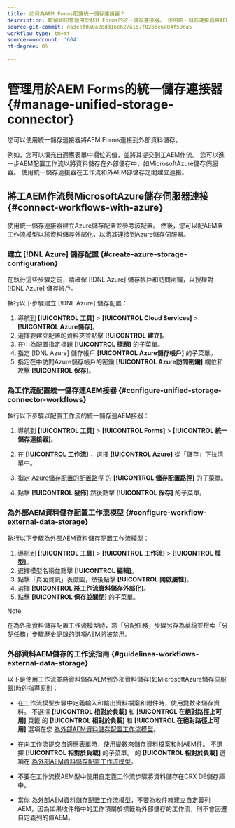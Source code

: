 ```yaml
---
title: 如何為AEM Forms配置統一儲存連接器？
description: 瞭解如何管理用於AEM Forms的統一儲存連接器。 使用統一儲存連接器將AEM Forms連接到外部資料儲存。
source-git-commit: da3cef0a0a28dd16e627a157f02bbe6a84f59da5
workflow-type: tm+mt
source-wordcount: '604'
ht-degree: 0%

---
```



# 管理用於AEM Forms的統一儲存連接器 {#manage-unified-storage-connector}

您可以使用統一儲存連接器將AEM Forms連接到外部資料儲存。

例如，您可以填充自適應表單中欄位的值，並將其提交到工AEM作流。 您可以進一步AEM配置工作流以將資料儲存在外部儲存中，如MicrosoftAzure儲存伺服器。 使用統一儲存連接器在工作流和外AEM部儲存之間建立連接。

## 將工AEM作流與MicrosoftAzure儲存伺服器連接 {#connect-workflows-with-azure}

使用統一儲存連接器建立Azure儲存配置並參考該配置。 然後，您可以配AEM置工作流模型以將資料儲存外部化，以將其連接到Azure儲存伺服器。

### 建立 [!DNL Azure] 儲存配置 {#create-azure-storage-configuration}

在執行這些步驟之前，請確保 [!DNL Azure] 儲存帳戶和訪問密鑰，以授權對 [!DNL Azure] 儲存帳戶。

執行以下步驟建立 [!DNL Azure] 儲存配置：

1. 導航到 **[!UICONTROL 工具]** > **[!UICONTROL Cloud Services]** > **[!UICONTROL Azure儲存]**。
1. 選擇要建立配置的資料夾並點擊 **[!UICONTROL 建立]**。
1. 在中為配置指定標題 **[!UICONTROL 標題]** 的子菜單。
1. 指定 [!DNL Azure] 儲存帳戶 **[!UICONTROL Azure儲存帳戶]** 的子菜單。
1. 指定在中訪問Azure儲存帳戶的密鑰 **[!UICONTROL Azure訪問密鑰]** 欄位和攻擊 **[!UICONTROL 保存]**。

### 為工作流配置統一儲存連AEM接器 {#configure-unified-storage-connector-workflows}

執行以下步驟以配置工作流的統一儲存連AEM接器：

1. 導航到 **[!UICONTROL 工具]** > **[!UICONTROL Forms]** > **[!UICONTROL 統一儲存連接器]**。

1. 在 **[!UICONTROL 工作流]** ，選擇 **[!UICONTROL Azure]** 從「儲存」下拉清單中。
1. 指定 [Azure儲存配置的配置路徑](#create-azure-storage-configuration) 的 **[!UICONTROL 儲存配置路徑]** 的子菜單。
1. 點擊 **[!UICONTROL 發佈]** 然後點擊 **[!UICONTROL 保存]** 的子菜單。

### 為外部AEM資料儲存配置工作流模型 {#configure-workflow-external-data-storage}

執行以下步驟為外部AEM資料儲存配置工作流模型：

1. 導航到 **[!UICONTROL 工具]** > **[!UICONTROL 工作流]** > **[!UICONTROL 模型]**。
1. 選擇模型名稱並點擊 **[!UICONTROL 編輯]**。
1. 點擊「頁面資訊」表徵圖，然後點擊 **[!UICONTROL 開啟屬性]**。
1. 選擇 **[!UICONTROL 將工作流資料儲存外部化]**。
1. 點擊 **[!UICONTROL 保存並關閉]** 的子菜單。

>[!NOTE]
>
>在為外部資料儲存配置工作流模型時，將「分配任務」步驟另存為草稿並檢索「分配任務」步驟歷史記錄的選項AEM將被禁用。

### 外部資料AEM儲存的工作流指南 {#guidelines-workflows-external-data-storage}

以下是使用工作流並將資料儲存AEM到外部資料儲存(如MicrosoftAzure儲存伺服器)時的指導原則：

* 在工作流模型步驟中定義輸入和輸出資料檔案和附件時，使用變數來儲存資料。 不選擇 **[!UICONTROL 相對於負載]** 和 **[!UICONTROL 在絕對路徑上可用]** 頁籤 的 **[!UICONTROL 相對於負載]** 和 **[!UICONTROL 在絕對路徑上可用]** 選項在您 [為外部AEM資料儲存配置工作流模型](#configure-workflow-external-data-storage)。

* 在向工作流提交自適應表單時，使用變數來儲存資料檔案和附AEM件。 不選擇 **[!UICONTROL 相對於負載]** 的子菜單。 的 **[!UICONTROL 相對於負載]** 選項在 [為外部AEM資料儲存配置工作流模型](#configure-workflow-external-data-storage)。

* 不要在工作流模AEM型中使用自定義工作流步驟將資料儲存在CRX DE儲存庫中。

* 當你 [為外部AEM資料儲存配置工作流模型](#configure-workflow-external-data-storage)，不要為收件箱建立自定義列AEM，因為如果收件箱中的工作項屬於標籤為外部儲存的工作流，則不會回遷自定義列的值AEM。